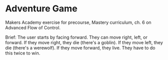 # Adventure Game #

Makers Academy exercise for precourse, Mastery curriculum, ch. 6 on Advanced Flow of Control.

Brief: The user starts by facing forward. They can move right, left, or forward. If they move right, they die (there's a goblin). If they move left, they die (there's a werewolf). If they move forward, they live. They have to do this twice to win.
